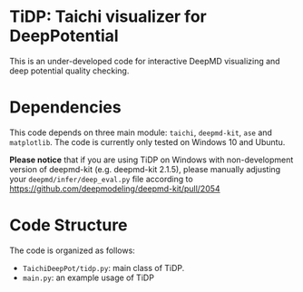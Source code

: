# TiDP: Taichi visualizer for DeepPotential

This is an under-developed code for interactive DeepMD visualizing and deep potential quality checking.

# Dependencies

This code depends on three main module: `taichi`, `deepmd-kit`, `ase` and `matplotlib`. The code is currently only tested on Windows 10 and Ubuntu.

**Please notice** that if you are using TiDP on Windows with non-development version of deepmd-kit (e.g. deepmd-kit 2.1.5), please manually adjusting your `deepmd/infer/deep_eval.py` file according to https://github.com/deepmodeling/deepmd-kit/pull/2054

# Code Structure

The code is organized as follows:

* ``TaichiDeepPot/tidp.py``: main class of TiDP.
* ``main.py``: an example usage of TiDP
